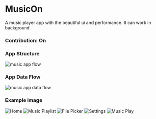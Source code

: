 # MusicOn
A music player app with the beautiful ui and performance.
It can work in background

### Contribution: On

### App Structure
![music app flow](https://user-images.githubusercontent.com/112514266/226203424-0ea77dad-7683-43fd-b030-110f10c7f495.png)

### App Data Flow
![music app data flow](https://user-images.githubusercontent.com/112514266/226203452-5e0ee970-6035-49a4-b39b-bc8790c0707f.png)

### Example image

![Home](https://user-images.githubusercontent.com/112514266/227727458-7975f165-a9fb-4f8c-8217-c2eea25e3dce.png)
![Music Playlist](https://user-images.githubusercontent.com/112514266/227727496-7f39a85f-13ec-4dba-ad4c-702cbeab3b55.png)
![File Picker](https://user-images.githubusercontent.com/112514266/227727503-f8c0f84e-a56f-4b31-bd2a-bca0acbdb0f6.png)
![Settings](https://user-images.githubusercontent.com/112514266/227727797-24d48171-58b2-473a-8187-c0cd24896436.png)
![Music Play](https://user-images.githubusercontent.com/112514266/227727934-4f9aac4d-9eaf-4ebc-97df-1a3231d784e1.png)
